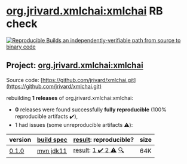 [org.jrivard.xmlchai:xmlchai](https://search.maven.org/artifact/org.jrivard.xmlchai/xmlchai/) RB check
=======

[![Reproducible Builds](https://reproducible-builds.org/images/logos/rb.svg) an independently-verifiable path from source to binary code](https://reproducible-builds.org/)

## Project: [org.jrivard.xmlchai:xmlchai](https://search.maven.org/artifact/org.jrivard.xmlchai/xmlchai/)

Source code: [https://github.com/jrivard/xmlchai.git](https://github.com/jrivard/xmlchai.git)

rebuilding **1 releases** of org.jrivard.xmlchai:xmlchai:
- **0** releases were found successfully **fully reproducible** (100% reproducible artifacts :heavy_check_mark:),
- 1 had issues (some unreproducible artifacts :warning:):

| version | [build spec](/BUILDSPEC.md) | [result](https://reproducible-builds.org/docs/jvm/): reproducible? | size |
| -- | --------- | ------ | -- |
| [0.1.0](https://search.maven.org/artifact/org.jrivard.xmlchai/xmlchai/0.1.0/pom) | [mvn jdk11](xmlchai-0.1.0.buildspec) | [result](xmlchai-0.1.0.buildinfo): [1 :heavy_check_mark:  2 :warning:](xmlchai-0.1.0.buildcompare) [:mag:](xmlchai-0.1.0.diffoscope) | 64K |
